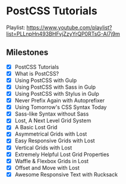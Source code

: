 # PostCSS Tutorials

Playlist: <https://www.youtube.com/playlist?list=PLLnpHn493BHFvjZzyYrQP0RTsG-Al7j9m>

## Milestones

- [x] PostCSS Tutorials
- [x] What is PostCSS?
- [x] Using PostCSS with Gulp
- [x] Using PostCSS with Sass in Gulp
- [x] Using PostCSS with Stylus in Gulp
- [x] Never Prefix Again with Autoprefixer
- [x] Using Tomorrow's CSS Syntax Today
- [x] Sass-like Syntax without Sass
- [x] Lost, A Next Level Grid System
- [x] A Basic Lost Grid
- [x] Asymmetrical Grids with Lost
- [x] Easy Responsive Grids with Lost
- [x] Vertical Grids with Lost
- [x] Extremely Helpful Lost Grid Properties
- [x] Waffle & Flexbox Grids in Lost
- [x] Offset and Move with Lost
- [x] Awesome Responsive Text with Rucksack
